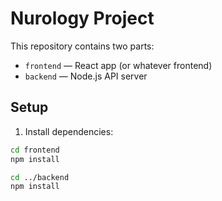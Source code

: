 # Nurology Project

This repository contains two parts:

- `frontend` — React app (or whatever frontend)
- `backend` — Node.js API server

## Setup

1. Install dependencies:

```bash
cd frontend
npm install

cd ../backend
npm install
